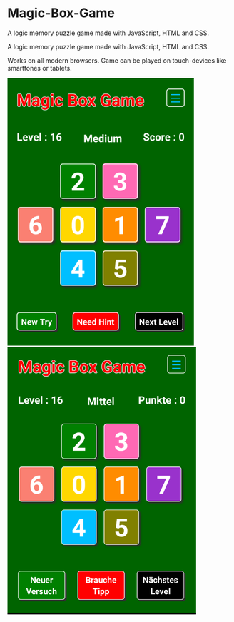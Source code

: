 # Magic-Box-Game
A logic memory puzzle game made with JavaScript, HTML and CSS.


A logic memory puzzle game made with JavaScript, HTML and CSS.

Works on all modern browsers. Game can be played on touch-devices like smartfones or tablets.


<img src="https://github.com/RainerWessOS/Magic-Box-Game/blob/master/MagicBoxGame_EN.png" alt="Magic Box Game english"/>
<img src="https://github.com/RainerWessOS/Magic-Box-Game/blob/master/MagicBoxGame_DE.png" alt="Magic Box Game deutsch"/>
